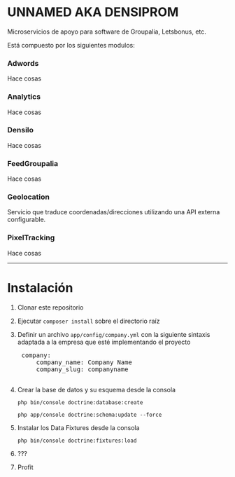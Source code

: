 # UNNAMED AKA DENSIPROM

Microservicios de apoyo para software de Groupalia, Letsbonus, etc.

Está compuesto por los siguientes modulos:

### Adwords
Hace cosas

### Analytics
Hace cosas

### Densilo
Hace cosas

### FeedGroupalia
Hace cosas

### Geolocation
Servicio que traduce coordenadas/direcciones utilizando una API externa configurable.

### PixelTracking
Hace cosas

---

# Instalación

1. Clonar este repositorio
2. Ejecutar `composer install` sobre el directorio raíz
3. Definir un archivo `app/config/company.yml` con la siguiente sintaxis adaptada a la empresa que esté implementando el proyecto
    <pre>
    company:
        company_name: Company Name
        company_slug: companyname
    </pre>

4. Crear la base de datos y su esquema desde la consola

   `php bin/console doctrine:database:create`

   `php app/console doctrine:schema:update --force`

5. Instalar los Data Fixtures desde la consola

    `php bin/console doctrine:fixtures:load`

6. ???

7. Profit


